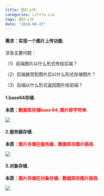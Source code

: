 ```yaml
---
title: 图片上传
categories: Little.Luo
tags: 图片上传
date: "2018-08-23"
---
```


#### 需求：实现一个图片上传功能.

涉及主要问题：

（1）前端图片以什么形式传给后端？

（2）后端接受到图片后以什么形式存储图片？

（3）后端以什么形式返回图片给前端？

#### 1.base64存储.

**本质：<font color="red">数据库存储base 64, 图片即字符串.</font>**

![](/img/imgUpload/upload_1.png)

#### 2.服务器存储.

**本质：<font color="red">图片存储在服务器，数据库存图片路径.</font>**

![](/img/imgUpload/upload_2.png)

#### 3.对象存储.

**本质：<font color="red">图片存储在对象存储，数据库存图片路径.</font>**

![](/img/imgUpload/upload_3.png)

<!--more-->